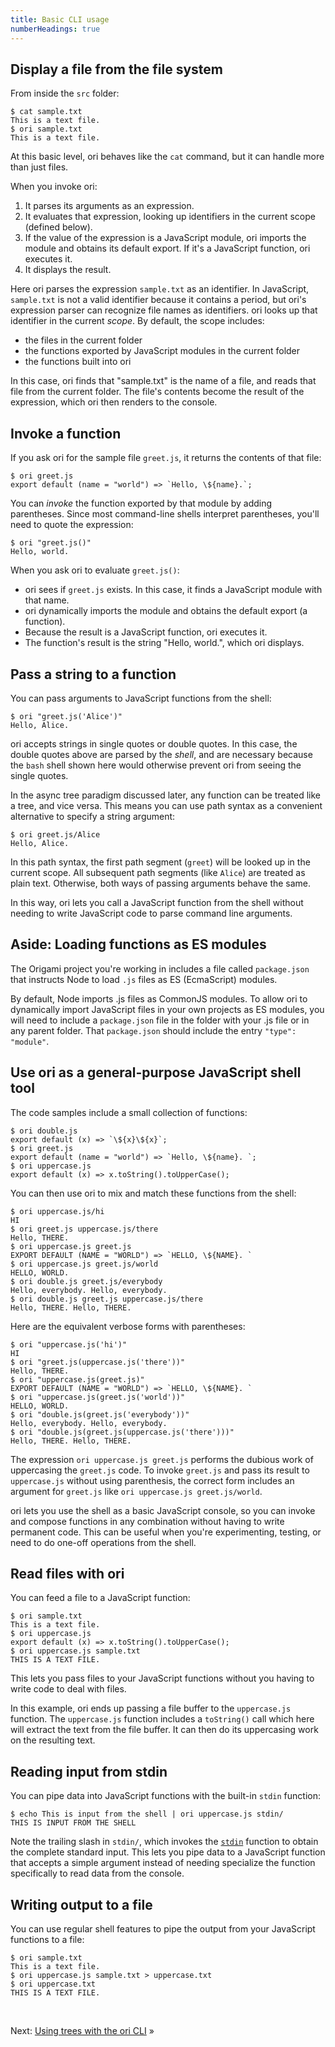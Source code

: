```yaml
---
title: Basic CLI usage
numberHeadings: true
---
```


## Display a file from the file system

<span class="tutorialStep"></span> From inside the `src` folder:

```console
$ cat sample.txt
This is a text file.
$ ori sample.txt
This is a text file.
```

At this basic level, ori behaves like the `cat` command, but it can handle more than just files.

When you invoke ori:

1. It parses its arguments as an expression.
2. It evaluates that expression, looking up identifiers in the current scope (defined below).
3. If the value of the expression is a JavaScript module, ori imports the module and obtains its default export. If it's a JavaScript function, ori executes it.
4. It displays the result.

Here ori parses the expression `sample.txt` as an identifier. In JavaScript, `sample.txt` is not a valid identifier because it contains a period, but ori's expression parser can recognize file names as identifiers. ori looks up that identifier in the current _scope_. By default, the scope includes:

- the files in the current folder
- the functions exported by JavaScript modules in the current folder
- the functions built into ori

In this case, ori finds that "sample.txt" is the name of a file, and reads that file from the current folder. The file's contents become the result of the expression, which ori then renders to the console.

## Invoke a function

<span class="tutorialStep"></span> If you ask ori for the sample file `greet.js`, it returns the contents of that file:

```console
$ ori greet.js
export default (name = "world") => `Hello, \${name}.`;
```

<span class="tutorialStep"></span> You can _invoke_ the function exported by that module by adding parentheses. Since most command-line shells interpret parentheses, you'll need to quote the expression:

```console
$ ori "greet.js()"
Hello, world.
```

When you ask ori to evaluate `greet.js()`:

- ori sees if `greet.js` exists. In this case, it finds a JavaScript module with that name.
- ori dynamically imports the module and obtains the default export (a function).
- Because the result is a JavaScript function, ori executes it.
- The function's result is the string "Hello, world.", which ori displays.

## Pass a string to a function

<span class="tutorialStep"></span> You can pass arguments to JavaScript functions from the shell:

```console
$ ori "greet.js('Alice')"
Hello, Alice.
```

ori accepts strings in single quotes or double quotes. In this case, the double quotes above are parsed by the _shell_, and are necessary because the `bash` shell shown here would otherwise prevent ori from seeing the single quotes.

<span class="tutorialStep"></span> In the async tree paradigm discussed later, any function can be treated like a tree, and vice versa. This means you can use path syntax as a convenient alternative to specify a string argument:

```console
$ ori greet.js/Alice
Hello, Alice.
```

In this path syntax, the first path segment (`greet`) will be looked up in the current scope. All subsequent path segments (like `Alice`) are treated as plain text. Otherwise, both ways of passing arguments behave the same.

In this way, ori lets you call a JavaScript function from the shell without needing to write JavaScript code to parse command line arguments.

## Aside: Loading functions as ES modules

<span class="tutorialStep"></span> The Origami project you're working in includes a file called `package.json` that instructs Node to load `.js` files as ES (EcmaScript) modules.

By default, Node imports .js files as CommonJS modules. To allow ori to dynamically import JavaScript files in your own projects as ES modules, you will need to include a `package.json` file in the folder with your .js file or in any parent folder. That `package.json` should include the entry `"type": "module"`.

## Use ori as a general-purpose JavaScript shell tool

The code samples include a small collection of functions:

```console
$ ori double.js
export default (x) => `\${x}\${x}`;
$ ori greet.js
export default (name = "world") => `Hello, \${name}. `;
$ ori uppercase.js
export default (x) => x.toString().toUpperCase();
```

<span class="tutorialStep"></span> You can then use ori to mix and match these functions from the shell:

```console
$ ori uppercase.js/hi
HI
$ ori greet.js uppercase.js/there
Hello, THERE.
$ ori uppercase.js greet.js
EXPORT DEFAULT (NAME = "WORLD") => `HELLO, \${NAME}. `
$ ori uppercase.js greet.js/world
HELLO, WORLD.
$ ori double.js greet.js/everybody
Hello, everybody. Hello, everybody.
$ ori double.js greet.js uppercase.js/there
Hello, THERE. Hello, THERE.
```

Here are the equivalent verbose forms with parentheses:

```console
$ ori "uppercase.js('hi')"
HI
$ ori "greet.js(uppercase.js('there'))"
Hello, THERE.
$ ori "uppercase.js(greet.js)"
EXPORT DEFAULT (NAME = "WORLD") => `HELLO, \${NAME}. `
$ ori "uppercase.js(greet.js('world'))"
HELLO, WORLD.
$ ori "double.js(greet.js('everybody'))"
Hello, everybody. Hello, everybody.
$ ori "double.js(greet.js(uppercase.js('there')))"
Hello, THERE. Hello, THERE.
```

The expression `ori uppercase.js greet.js` performs the dubious work of uppercasing the `greet.js` code. To invoke `greet.js` and pass its result to `uppercase.js` without using parenthesis, the correct form includes an argument for `greet.js` like `ori uppercase.js greet.js/world`.

ori lets you use the shell as a basic JavaScript console, so you can invoke and compose functions in any combination without having to write permanent code. This can be useful when you're experimenting, testing, or need to do one-off operations from the shell.

## Read files with ori

<span class="tutorialStep"></span> You can feed a file to a JavaScript function:

```console
$ ori sample.txt
This is a text file.
$ ori uppercase.js
export default (x) => x.toString().toUpperCase();
$ ori uppercase.js sample.txt
THIS IS A TEXT FILE.
```

This lets you pass files to your JavaScript functions without you having to write code to deal with files.

In this example, ori ends up passing a file buffer to the `uppercase.js` function. The `uppercase.js` function includes a `toString()` call which here will extract the text from the file buffer. It can then do its uppercasing work on the resulting text.

## Reading input from stdin

<span class="tutorialStep"></span> You can pipe data into JavaScript functions with the built-in `stdin` function:

```console
$ echo This is input from the shell | ori uppercase.js stdin/
THIS IS INPUT FROM THE SHELL
```

Note the trailing slash in `stdin/`, which invokes the [`stdin`](/builtins/stdin.html) function to obtain the complete standard input. This lets you pipe data to a JavaScript function that accepts a simple argument instead of needing specialize the function specifically to read data from the console.

## Writing output to a file

<span class="tutorialStep"></span> You can use regular shell features to pipe the output from your JavaScript functions to a file:

```console
$ ori sample.txt
This is a text file.
$ ori uppercase.js sample.txt > uppercase.txt
$ ori uppercase.txt
THIS IS A TEXT FILE.
```

&nbsp;

Next: [Using trees with the ori CLI](intro3.html) »
